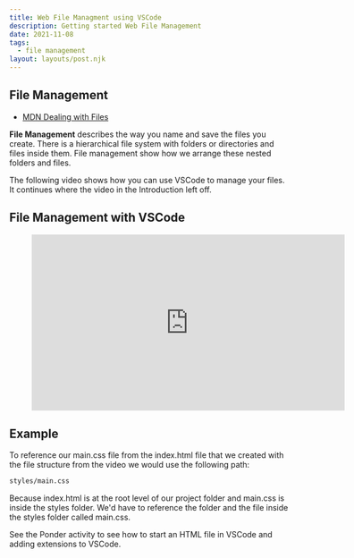 ```yaml
---
title: Web File Managment using VSCode
description: Getting started Web File Management
date: 2021-11-08
tags:
  - file management
layout: layouts/post.njk
---
```


## File Management 

- [MDN Dealing with Files](https://developer.mozilla.org/en-US/docs/Learn/Getting_started_with_the_web/Dealing_with_files)

**File Management** describes the way you name and save the files you create. There is a hierarchical file system with folders or directories and files inside them. File management show how we arrange these nested folders and files.

The following video shows how you can use VSCode to manage your files. It continues where the video in the Introduction left off.

## File Management with VSCode

<figure class="video-container">

<iframe width="560" height="315" src="https://www.youtube.com/embed/BBhNFxqD5JU" title="YouTube video player" frameborder="0" allow="accelerometer; autoplay; clipboard-write; encrypted-media; gyroscope; picture-in-picture" allowfullscreen></iframe>
</figure>

## Example

To reference our main.css file from the index.html file that we created with the file structure from the video we would use the following path:

```html
styles/main.css
```

Because index.html is at the root level of our project folder and main.css is inside the styles folder. We'd have to reference the folder and the file inside the styles folder called main.css.

See the Ponder activity to see how to start an HTML file in VSCode and adding extensions to VSCode. 